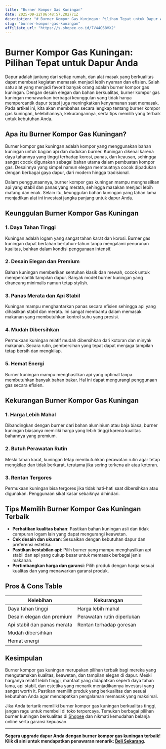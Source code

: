 ```yaml
---
title: "Burner Kompor Gas Kuningan"
date: 2025-09-22T06:48:57.202771Z
description: "# Burner Kompor Gas Kuningan: Pilihan Tepat untuk Dapur Anda..."
slug: "burner-kompor-gas-kuningan"
affiliate_url: "https://s.shopee.co.id/7V44C68VX2"
---
```

# Burner Kompor Gas Kuningan: Pilihan Tepat untuk Dapur Anda

Dapur adalah jantung dari setiap rumah, dan alat masak yang berkualitas dapat membuat kegiatan memasak menjadi lebih nyaman dan efisien. Salah satu alat yang menjadi favorit banyak orang adalah burner kompor gas kuningan. Dengan desain elegan dan bahan berkualitas, burner kompor gas kuningan menawarkan berbagai keunggulan yang tidak hanya mempercantik dapur tetapi juga meningkatkan kenyamanan saat memasak. Pada artikel ini, kita akan membahas secara lengkap tentang burner kompor gas kuningan, kelebihannya, kekurangannya, serta tips memilih yang terbaik untuk kebutuhan Anda.

## Apa itu Burner Kompor Gas Kuningan?

Burner kompor gas kuningan adalah kompor yang menggunakan bahan kuningan untuk bagian api dan dudukan burner. Kuningan dikenal karena daya tahannya yang tinggi terhadap korosi, panas, dan keausan, sehingga sangat cocok digunakan sebagai bahan utama dalam pembuatan kompor gas. Desainnya yang simpel namun elegan membuatnya cocok dipadukan dengan berbagai gaya dapur, dari modern hingga tradisional.

Dalam penggunaannya, burner kompor gas kuningan mampu menghasilkan api yang stabil dan panas yang merata, sehingga masakan menjadi lebih matang dan enak. Selain itu, keunggulan bahan kuningan yang tahan lama menjadikan alat ini investasi jangka panjang untuk dapur Anda.

## Keunggulan Burner Kompor Gas Kuningan

### 1. **Daya Tahan Tinggi**
Kuningan adalah logam yang sangat tahan karat dan korosi. Burner gas kuningan dapat bertahan bertahun-tahun tanpa mengalami penurunan kualitas, bahkan dalam kondisi penggunaan intensif.

### 2. **Desain Elegan dan Premium**
Bahan kuningan memberikan sentuhan klasik dan mewah, cocok untuk mempercantik tampilan dapur. Banyak model burner kuningan yang dirancang minimalis namun tetap stylish.

### 3. **Panas Merata dan Api Stabil**
Kuningan mampu menghantarkan panas secara efisien sehingga api yang dihasilkan stabil dan merata. Ini sangat membantu dalam memasak makanan yang membutuhkan kontrol suhu yang presisi.

### 4. **Mudah Dibersihkan**
Permukaan kuningan relatif mudah dibersihkan dari kotoran dan minyak makanan. Secara rutin, pembersihan yang tepat dapat menjaga tampilan tetap bersih dan mengkilap.

### 5. **Hemat Energi**
Burner kuningan mampu menghasilkan api yang optimal tanpa membutuhkan banyak bahan bakar. Hal ini dapat mengurangi penggunaan gas secara efisien.

## Kekurangan Burner Kompor Gas Kuningan

### 1. **Harga Lebih Mahal**
Dibandingkan dengan burner dari bahan aluminium atau baja biasa, burner kuningan biasanya memiliki harga yang lebih tinggi karena kualitas bahannya yang premium.

### 2. **Butuh Perawatan Rutin**
Meski tahan karat, kuningan tetap membutuhkan perawatan rutin agar tetap mengkilap dan tidak berkarat, terutama jika sering terkena air atau kotoran.

### 3. **Rentan Tergores**
Permukaan kuningan bisa tergores jika tidak hati-hati saat dibersihkan atau digunakan. Penggunaan sikat kasar sebaiknya dihindari.

## Tips Memilih Burner Kompor Gas Kuningan Terbaik

- **Perhatikan kualitas bahan**: Pastikan bahan kuningan asli dan tidak campuran logam lain yang dapat mengurangi keawetan.
- **Cek desain dan ukuran**: Sesuaikan dengan kebutuhan dapur dan preferensi estetika.
- **Pastikan kestabilan api**: Pilih burner yang mampu menghasilkan api stabil dan api yang cukup besar untuk memasak berbagai jenis makanan.
- **Pertimbangkan harga dan garansi**: Pilih produk dengan harga sesuai kualitas dan yang menawarkan garansi produk.

## Pros & Cons Table

| Kelebihan                        | Kekurangan                         |
|----------------------------------|-----------------------------------|
| Daya tahan tinggi               | Harga lebih mahal               |
| Desain elegan dan premium       | Perawatan rutin diperlukan      |
| Api stabil dan panas merata     | Rentan terhadap goresan           |
| Mudah dibersihkan               |                                    |
| Hemat energi                     |                                    |

## Kesimpulan

Burner kompor gas kuningan merupakan pilihan terbaik bagi mereka yang mengutamakan kualitas, keawetan, dan tampilan elegan di dapur. Meski harganya relatif lebih tinggi, manfaat yang didapatkan seperti daya tahan lama, api stabil, dan estetika yang menarik menjadikannya investasi yang sangat worth it. Pastikan memilih produk yang berkualitas dan sesuai kebutuhan Anda agar mendapatkan pengalaman memasak yang maksimal.

Jika Anda tertarik memiliki burner kompor gas kuningan berkualitas tinggi, jangan ragu untuk membeli di toko terpercaya. Temukan berbagai pilihan burner kuningan berkualitas di [Shopee](https://s.shopee.co.id/7V44C68VX2) dan nikmati kemudahan belanja online serta garansi kepuasan.

---

**Segera upgrade dapur Anda dengan burner kompor gas kuningan terbaik! Klik di sini untuk mendapatkan penawaran menarik: [Beli Sekarang](https://s.shopee.co.id/7V44C68VX2).**